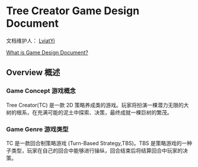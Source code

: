 # Tree Creator Game Design Document

文档维护人： [LviatYi][LviatYiAddr]

[What is Game Design Document?][GDD-WIKI]

## Overview 概述

### Game Concept 游戏概念

Tree Creator(TC) 是一款 2D 策略养成类的游戏。玩家将扮演一棵潜力无限的大树的根系，在充满可能的泥土中探索、决策，最终成就一棵巨树的繁茂。

### Game Genre 游戏类型

TC 是一款回合制策略游戏 (Turn-Based Strategy,TBS)。TBS 是策略游戏的一种子类型，玩家在自己的回合中能够进行操纵，回合结束后将结算回合中玩家的决策。

[GDD-WIKI]:https://en.wikipedia.org/wiki/Game_design_document
[LviatYiAddr]:mailto:LviatYi@qq.com